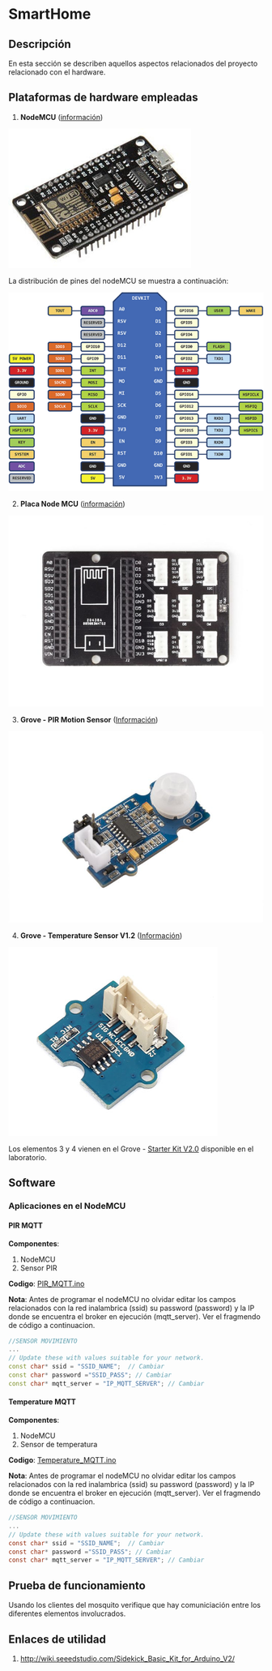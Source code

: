 # SmartHome #

## Descripción ##
En esta sección se describen aquellos aspectos relacionados del proyecto relacionado con el hardware.

## Plataformas de hardware empleadas ##

1. **NodeMCU** ([información](https://en.wikipedia.org/wiki/NodeMCU))

![nodemcu-v3](nodemcu-v3.jpg)

La distribución de pines del nodeMCU se muestra a continuación:

![pines-nodemcu-v3](pines-nodemcu.png)

2. **Placa Node MCU** ([información](http://wiki.seeedstudio.com/Grove_Base_Shield_for_NodeMCU_V1.0/))

![placa_modemcu](placa_nodemcu2.jpg)

3. **Grove - PIR Motion Sensor** ([Información](http://wiki.seeedstudio.com/Grove-PIR_Motion_Sensor/))

![pir_sensor](pir_sensor.jpg)

4. **Grove - Temperature Sensor V1.2** ([Información](http://wiki.seeedstudio.com/Grove-Temperature_Sensor_V1.2/))

![temperature_sensor](Grove_Temperature_Sensor_View.jpg)

Los elementos 3 y 4 vienen en el Grove - [Starter Kit V2.0](https://seeeddoc.github.io/Grove-Starter_Kit_V2.0/) disponible en el laboratorio.


## Software ##

### Aplicaciones en el NodeMCU ###

#### PIR MQTT ####

**Componentes**:
1. NodeMCU
2. Sensor PIR

**Codigo**: [PIR_MQTT.ino](./PIR_MQTT/PIR_MQTT.ino)

**Nota**: Antes de programar el nodeMCU no olvidar editar los campos relacionados con la red inalambrica (ssid) su password (password) y la IP donde se encuentra el broker en ejecución (mqtt_server). Ver el fragmendo de código a continuacion.

```C++
//SENSOR MOVIMIENTO
...
// Update these with values suitable for your network.
const char* ssid = "SSID_NAME";  // Cambiar
const char* password ="SSID_PASS"; // Cambiar
const char* mqtt_server = "IP_MQTT_SERVER"; // Cambiar
```

#### Temperature MQTT ####

**Componentes**:
1. NodeMCU
2. Sensor de temperatura

**Codigo**: [Temperature_MQTT.ino](./Temperature_MQTT/Temperature_MQTT.ino)


**Nota**: Antes de programar el nodeMCU no olvidar editar los campos relacionados con la red inalambrica (ssid) su password (password) y la IP donde se encuentra el broker en ejecución (mqtt_server). Ver el fragmendo de código a continuacion.


```C
//SENSOR MOVIMIENTO
...
// Update these with values suitable for your network.
const char* ssid = "SSID_NAME";  // Cambiar
const char* password ="SSID_PASS"; // Cambiar
const char* mqtt_server = "IP_MQTT_SERVER"; // Cambiar
```

## Prueba de funcionamiento ##

Usando los clientes del mosquito verifique que hay comuniciación entre los diferentes elementos involucrados.

## Enlaces de utilidad ##
1. http://wiki.seeedstudio.com/Sidekick_Basic_Kit_for_Arduino_V2/

<!---
https://github.com/roppert/mosquitto-python-example
https://jpmens.net/2013/02/25/lots-of-messages-mqtt-pub-sub-and-the-mosquitto-broker/
https://github.com/FarmBot-Labs/FarmBot-Python-Examples
https://github.com/rb28z2/python-mqtt-nvr
https://github.com/larsx2/mqtt-examples/blob/master/pubsub-client.py

https://github.com/octopusengine/octopusLAB_mqtt

https://github.com/EDULISES/mqttPython/tree/master/Python

https://github.com/stoefln/MqttToPd

https://github.com/wedoiot/mqttGPIO/blob/master/MQTTPythonClient.py

https://elementztechblog.wordpress.com/2016/07/18/arduino-mqtt-library-for-sim800-gsm-modem/

https://github.com/richardFirth/PythonMQTT

https://github.com/caghankoksal/mqttExample **

https://github.com/cnsval/MQTT_RaspberryPi_GPIO/blob/master/MQTT_Test.py ****

https://github.com/ashiqks/MQTT-with-Python ******

https://github.com/iotJumpway/RPI-Examples **********

https://github.com/wirepas/backend-client

https://github.com/agnsal/speechMqtt ******************************

https://github.com/rangertaha/messaging-patterns ----- (muy bueno)

-->
